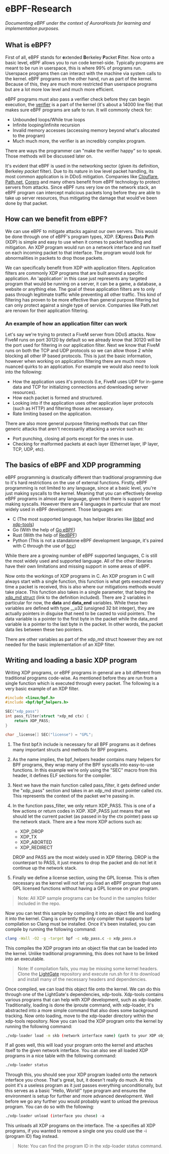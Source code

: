 # eBPF-Research
###### Documenting eBPF under the context of AuroraHosts for learning and implementation purposes.



## What is eBPF?
First of all, eBPF stands for **e**xtended **B**erkeley **P**acket **F**ilter. Now onto a basic level, eBPF allows you to run code kernel-side. Typically programs are meant to be run in userspace, this is where 99% of programs run. Userspace programs then can interact with the machine via system calls to the kernel. eBPF programs on the other hand, run as part of the kernel. Because of this, they are much more restricted than userspace programs but are a lot more low level and much more efficient. 

eBPF programs must also pass a verifier check before they can begin execution, the [verifier](https://github.com/torvalds/linux/blob/9e9fb7655ed585da8f468e29221f0ba194a5f613/kernel/bpf/verifier.c) is a part of the kernel (it's about a 14000 line file) that makes sure eBPF programs are safe to run. It will commonly check for:
* Unbounded loops/While true loops
* Infinite looping/infinite recursion
* Invalid memory accesses (accessing memory beyond what's allocated to the program)
* Much much more, the verifier is an incredibly complex program.

There are ways the programmer can "make the verifier happy" so to speak. Those methods will be discussed later on. 

It's evident that eBPF is used in the networking sector (given its definition, Berkeley *packet* filter). Due to its nature in low level packet handling, its most common application is in DDoS mitigation. Companies like [Clouflare](https://www.cloudflare.com/), [Path.net](https://path.net/), [Corero](https://www.corero.com/) and many others benefit from eBPF technology to protect servers from attacks. Since eBPF runs very low on the network stack, an eBPF program can intercept malicious packets long before they are able to take up server resources, thus mitigating the damage that would've been done by that packet. 



## How can we benefit from eBPF?

We can use eBPF to mitigate attacks against our own servers. This would be done through one of eBPF's program types, XDP. E**X**press **D**ata **P**ath (XDP) is simple and easy to use when it comes to packet handling and mitigation. An XDP program would run on a network interface and run itself on each incoming packet to that interface. The program would look for abnormalities in packets to drop those packets. 

We can specifically benefit from XDP with application filters. Application filters are commonly XDP programs that are built around a specific application. An 'application' in this case just represents any targeted program that would be running on a server, it can be a game, a database, a website or anything else. The goal of these application filters are to only pass through legitimate traffic while preventing all other traffic. This kind of filtering has proven to be more effective than general purpose filtering but can only protect against a single type of service. Companies like Path.net are renown for their application filtering. 

### An example of how an application filter can work

Let's say we're trying to protect a FiveM server from DDoS attacks. Now FiveM runs on port 30120 by default so we already know that 30120 will be the port used for filtering in our application filter. Next we know that FiveM runs on both the TCP and UDP protocols so we can allow those 2 while blocking all other IP based protocols. This is just the basic information, however when working on application filtering there are much more nuanced quirks to an application. For example we would also need to look into the following:

* How the application uses it's protocols (I.e, FiveM uses UDP for in-game data and TCP for initializing connections and downloading server resources).
* How each packet is formed and structured.
* Looking into if the application uses other application layer protocols (such as HTTP) and filtering those as necessary.
* Rate limiting based on the application.

There are also more general purpose filtering methods that can filter generic attacks that aren't necessarily attacking a service such as:

* Port punching, closing all ports except for the ones in use. 
* Checking for malformed packets at each layer (Ethernet layer, IP layer, TCP, UDP, etc).

 

## The basics of eBPF and XDP programming

eBPF programming is drastically different than traditional programming due to it's hard restrictions on the use of external functions. Firstly, eBPF programming is not limited to any language, since at a basic level, you're just making syscalls to the kernel. Meaning that you can effectively develop eBPF programs in almost any language, given that there is support for making syscalls. However there are 4 languages in particular that are most widely used in eBPF development. Those languages are:

* C (The most supported language, has helper libraries like [libbpf](https://github.com/libbpf/libbpf) and [xdp-tools](https://www.youtube.com/watch?v=C7wPLB0l97k))
* Go (With the help of [Go eBPF](https://github.com/dropbox/goebpf))
* Rust (With the help of [RedBPF](https://github.com/foniod/redbpf))
* Python (This is not a standalone eBPF development language, it's paired with C through the use of [bcc](https://github.com/iovisor/bcc))

While there are a growing number of eBPF supported languages, C is still the most widely used and supported language. All of the other libraries have their own limitations and missing support in some areas of eBPF. 

Now onto the workings of XDP programs in C. An XDP program in C will always start with a single function, this function is what gets executed every time a packet is received, this is also where our mitigations methods would take place. This function also takes in a single parameter, that being the [xdp_md struct](https://github.com/torvalds/linux/blob/master/include/uapi/linux/bpf.h#:~:text=struct%20xdp_md%20%7B,%7D%3B) (link to the definition included). There are 2 variables in particular for now, the **data** and **data_end** variables. While these two variables are defined with type __u32 (unsigned 32 bit integer), they are actually pointers in disguise that need to be casted to void pointers. The data variable is a pointer to the first byte in the packet while the data_end variable is a pointer to the last byte in the packet. In other words, the packet data lies between these two pointers. 

There are other variables as part of the xdp_md struct however they are not needed for the basic implementation of an XDP filter.



## Writing and loading a basic XDP program

Writing XDP programs, or eBPF programs in general are a bit different from traditional programs code-wise. As mentioned before they are run from a single function which is executed through every packet. The following is a very basic example of an XDP filter.

```c
#include <linux/bpf.h>
#include <bpf/bpf_helpers.h>

SEC("xdp_pass")
int pass_filter(struct *xdp_md ctx) {
    return XDP_PASS;
}

char _license[] SEC("license") = "GPL";
```

1. The first bpf.h include is necessary for all BPF programs as it defines many important structs and methods for BPF programs.

2. As the name implies, the bpf_helpers header contains many helpers for BPF programs, they wrap many of the BPF syscalls into easy-to-use functions. In this example we're only using the "SEC" macro from this header, it defines ELF sections for the compiler. 

3. Next we have the main function called pass_filter, it gets defined under the "xdp_pass" section and takes in an xdp_md struct pointer called ctx. This represents the context of the packet we're passing in.

4. In the function pass_filter, we only return XDP_PASS. This is one of a few actions or return codes in XDP. XDP_PASS just means that we should let the current packet (as passed in by the ctx pointer) pass up the network stack. There are a few more XDP actions such as:

   * XDP_DROP
   * XDP_TX
   * XDP_ABORTED
   * XDP_REDIRECT

   DROP and PASS are the most widely used in XDP filtering. DROP is the counterpart to PASS, it just means to drop the packet and do not let it continue up the network stack.

5. Finally we define a license section, using the GPL license. This is often necessary as the kernel will not let you load an eBPF program that uses GPL licensed functions without having a GPL license on your program. 

> Note: All XDP sample programs can be found in the samples folder included in the repo.

Now you can test this sample by compiling it into an object file and loading it into the kernel. Clang is currently the only compiler that supports bpf compilation so Clang must be installed. Once it's been installed, you can compile by running the following command:

```bash
clang -Wall -O2 -g -target bpf -c xdp_pass.c -o xdp_pass.o
```

This compiles the XDP program into an object file that can be loaded into the kernel. Unlike traditional programming, this does not have to be linked into an executable. 

> Note: If compilation fails, you may be missing some kernel headers. Clone the [LightGate](https://github.com/AuroraHosts/LightGate/tree/c-rework) repository and execute run.sh for it to download and install many of the necessary headers and dependencies.

Once compiled, we can load this object file onto the kernel. We can do this through one of the LightGate's dependencies, xdp-tools. Xdp-tools contains various programs that can help with XDP development, such as xdp-loader. Traditionally, loading is done the iproute command, with xdp-loader, it's abstracted into a more simple command that also does some background tracking. Now onto loading, move to the xdp-loader directory within the xdp-tools repository. Now you can load the XDP program onto the kernel by running the following command:

```bash
./xdp-loader load -m skb (network interface name) (path to your XDP object file).o
```

If all goes well, this will load your program onto the kernel and attaches itself to the given network interface. You can also see all loaded XDP programs in a nice table with the following command:

```bash
./xdp-loader status
```

Through this, you should see your XDP program loaded onto the network interface you chose. That's great, but, it doesn't really do much. At this point it's a useless program as it just passes everything unconditionally, but this serves as a basic "Hello, World!" type program and ensures the environment is setup for further and more advanced development. Well before we go any further you would probably want to unload the previous program. You can do so with the following:

```bash
./xdp-loader unload (interface you chose) -a
```

This unloads all XDP programs on the interface. The -a specifies all XDP programs, if you wanted to remove a single one you could use the -i (program ID) flag instead. 

> Note: You can find the program ID in the xdp-loader status command.

